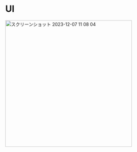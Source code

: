 # UI

<img width="397" alt="スクリーンショット 2023-12-07 11 08 04" src="https://github.com/mzunohkaru/Flutter-Sample-Badges/assets/99012157/82b56d72-e133-4455-8d95-f099ee9b92b9">
